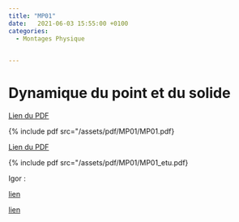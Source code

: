 ```yaml
---
title: "MP01"
date:   2021-06-03 15:55:00 +0100
categories:
  - Montages Physique

  
---
```


# Dynamique du point et du solide

[Lien du PDF](/assets/pdf/MP01/MP01.pdf)

{% include pdf src="/assets/pdf/MP01/MP01.pdf}

[Lien du PDF](/assets/pdf/MP01/MP01_etu.pdf)

{% include pdf src="/assets/pdf/MP01/MP01_etu.pdf}

Igor :

<a href="/assets/pdf/MP01/mesure_gravite_chutelibre.pxp" download>lien</a>

<a href="/assets/pdf/MP01/pendule_moment_inertie.pxp " download>lien</a>

